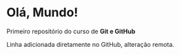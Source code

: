# Olá, Mundo!
 Primeiro repositório do curso de **Git e GitHub**
 
 Linha adicionada diretamente no GitHub, alteração remota.
